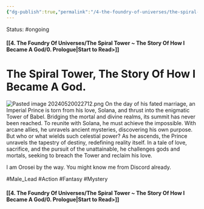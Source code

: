 ```yaml
---
{"dg-publish":true,"permalink":"/4-the-foundry-of-universes/the-spiral-tower-the-story-of-how-i-became-a-god/the-spiral-tower-the-story-of-how-i-became-a-god/"}
---
```


Status: #ongoing
####  [[4. The Foundry Of Universes/The Spiral Tower ~ The Story Of How I Became A God/0. Prologue\|Start to Read>]]
# The Spiral Tower, The Story Of How I Became A God.
![Pasted image 20240520022712.png](/img/user/3.%20Black%20Holes/Files/Pasted%20image%2020240520022712.png)
On the day of his fated marriage, an Imperial Prince is torn from his love, Solana, and thrust into the enigmatic Tower of Babel. Bridging the mortal and divine realms, its summit has never been reached. To reunite with Solana, he must achieve the impossible. With arcane allies, he unravels ancient mysteries, discovering his own purpose. But who or what wields such celestial power? As he ascends, the Prince unravels the tapestry of destiny, redefining reality itself. In a tale of love, sacrifice, and the pursuit of the unattainable, he challenges gods and mortals, seeking to breach the Tower and reclaim his love.

I am Orosei by the way. You might know me from Discord already.

#Male_Lead #Action #Fantasy #Mystery

####  [[4. The Foundry Of Universes/The Spiral Tower ~ The Story Of How I Became A God/0. Prologue\|Start to Read>]]